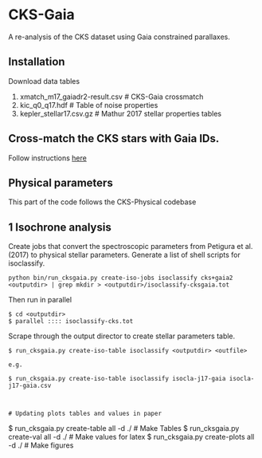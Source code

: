 # CKS-Gaia

A re-analysis of the CKS dataset using Gaia constrained parallaxes.

## Installation

Download data tables

1. xmatch_m17_gaiadr2-result.csv # CKS-Gaia crossmatch
2. kic_q0_q17.hdf # Table of noise properties
3. kepler_stellar17.csv.gz # Mathur 2017 stellar properties tables


## Cross-match the CKS stars with Gaia IDs.

Follow instructions [here](docs/gaia-xmatch.md)

## Physical parameters

This part of the code follows the CKS-Physical codebase

## 1 Isochrone analysis

Create jobs that convert the spectroscopic parameters from Petigura et
al. (2017) to physical stellar parameters. Generate a list of shell scripts
for isoclassify.

```
python bin/run_cksgaia.py create-iso-jobs isoclassify cks+gaia2 <outputdir> | grep mkdir > <outputdir>/isoclassify-cksgaia.tot
```

Then run in parallel

```
$ cd <outputdir>
$ parallel :::: isoclassify-cks.tot
```

Scrape through the output director to create stellar parameters table.

```
$ run_cksgaia.py create-iso-table isoclassify <outputdir> <outfile>

e.g.

$ run_cksgaia.py create-iso-table isoclassify isocla-j17-gaia isocla-j17-gaia.csv



# Updating plots tables and values in paper
```
$ run_cksgaia.py create-table all -d ./ # Make Tables
$ run_cksgaia.py create-val all -d ./   # Make values for latex
$ run_cksgaia.py create-plots all -d ./ # Make figures
```
